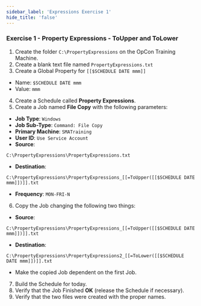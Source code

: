 ```yaml
---
sidebar_label: 'Expressions Exercise 1'
hide_title: 'false'
---
```


<head>
  <meta name="robots" content="noindex, nofollow" />
</head>

### Exercise 1 - Property Expressions - ToUpper and ToLower

1. Create the folder ```C:\PropertyExpressions``` on the OpCon Training Machine.
2. Create a blank text file named ```PropertyExpressions.txt```
3. Create a Global Property for ```[[$SCHEDULE DATE mmm]]```
* Name: ```$SCHEDULE DATE mmm```
* Value: ```mmm```
4. Create a Schedule called **Property Expressions**.
5. Create a Job named **File Copy** with the following parameters:

* **Job Type**: ```Windows```
* **Job Sub-Type**: ```Command: File Copy```
* **Primary Machine**: ```SMATraining```
* **User ID**: ```Use Service Account```
* **Source**:  
```
C:\PropertyExpressions\PropertyExpressions.txt
```
* **Destination**:  
```
C:\PropertyExpressions\PropertyExpressions_[[=ToUpper([[$SCHEDULE DATE mmm]])]].txt
```
* **Frequency**: ```MON-FRI-N```

6. Copy the Job changing the following two things:

* **Source**:  
```
C:\PropertyExpressions\PropertyExpressions_[[=ToUpper([[$SCHEDULE DATE mmm]])]].txt
```

* **Destination**:  
```
C:\PropertyExpressions\PropertyExpressions2_[[=ToLower([[$SCHEDULE DATE mmm]])]].txt
```

* Make the copied Job dependent on the first Job.

7. Build the Schedule for today.
8. Verify that the Job Finished **OK** (release the Schedule if necessary).
9. Verify that the two files were created with the proper names.
